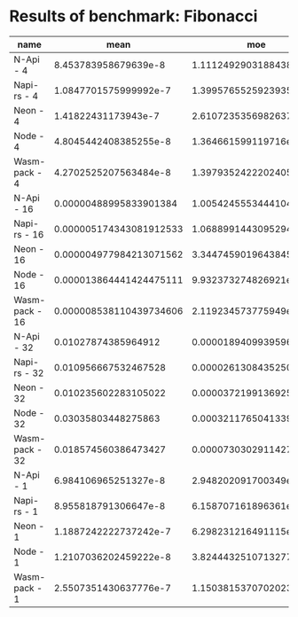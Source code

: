 # Results of benchmark: Fibonacci

|name|mean|moe|
|----|----|----|
|N-Api - 4|8.453783958679639e-8|1.1112492903188438e-9|
|Napi-rs - 4|1.0847701575999992e-7|1.3995765525923935e-9|
|Neon - 4|1.41822431173943e-7|2.6107235356982637e-9|
|Node - 4|4.8045442408385255e-8|1.364661599119716e-10|
|Wasm-pack - 4|4.2702525207563484e-8|1.3979352422202405e-10|
|N-Api - 16|0.00000488995833901384|1.0054245553444104e-8|
|Napi-rs - 16|0.000005174343081912533|1.0688991443095294e-8|
|Neon - 16|0.000004977984213071562|3.3447459019643845e-8|
|Node - 16|0.000013864441424475111|9.932373274826921e-8|
|Wasm-pack - 16|0.000008538110439734606|2.119234573775949e-8|
|N-Api - 32|0.01027874385964912|0.00001894099395967004|
|Napi-rs - 32|0.010956667532467528|0.000026130843525007024|
|Neon - 32|0.010235602283105022|0.00003721991369257202|
|Node - 32|0.03035803448275863|0.00032117650413394466|
|Wasm-pack - 32|0.018574560386473427|0.00007303029114271434|
|N-Api - 1|6.984106965251327e-8|2.948202091700349e-10|
|Napi-rs - 1|8.955818791306647e-8|6.158707161896361e-10|
|Neon - 1|1.1887242222737242e-7|6.298231216491115e-10|
|Node - 1|1.2107036202459222e-8|3.8244432510713277e-10|
|Wasm-pack - 1|2.5507351430637776e-7|1.1503815370702023e-9|
